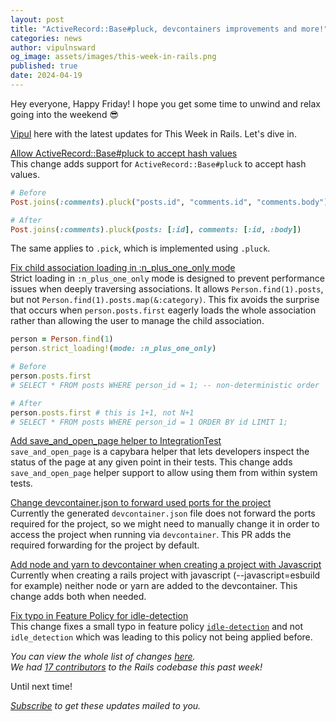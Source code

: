```yaml
---
layout: post
title: "ActiveRecord::Base#pluck, devcontainers improvements and more!"
categories: news
author: vipulnsward
og_image: assets/images/this-week-in-rails.png
published: true
date: 2024-04-19
---
```


Hey everyone, Happy Friday! I hope you get some time to unwind and relax going into the weekend 😎

[Vipul](https://www.saeloun.com/team/vipul) here with the latest updates for This Week in Rails. Let's dive in.

[Allow ActiveRecord::Base#pluck to accept hash values](https://github.com/rails/rails/pull/51565)  
This change adds support for  `ActiveRecord::Base#pluck` to accept hash values. 

```ruby
# Before
Post.joins(:comments).pluck("posts.id", "comments.id", "comments.body")

# After
Post.joins(:comments).pluck(posts: [:id], comments: [:id, :body])
```

The same applies to `.pick`, which is implemented using `.pluck`.

[Fix child association loading in :n_plus_one_only mode](https://github.com/rails/rails/pull/48785)     
Strict loading in `:n_plus_one_only` mode is designed to prevent performance issues when deeply traversing associations. 
It allows `Person.find(1).posts`, but not `Person.find(1).posts.map(&:category)`. 
This fix avoids the surprise that occurs when `person.posts.first` eagerly loads the whole association rather than allowing the user to manage the child association.

```ruby
person = Person.find(1)
person.strict_loading!(mode: :n_plus_one_only)

# Before
person.posts.first
# SELECT * FROM posts WHERE person_id = 1; -- non-deterministic order

# After
person.posts.first # this is 1+1, not N+1
# SELECT * FROM posts WHERE person_id = 1 ORDER BY id LIMIT 1;
```

[Add save_and_open_page helper to IntegrationTest](https://github.com/rails/rails/pull/49267)    
`save_and_open_page` is a capybara helper that lets developers inspect the status of the page at any given point in their tests.
This change adds `save_and_open_page` helper support to allow using them from within system tests.

[Change devcontainer.json to forward used ports for the project](https://github.com/rails/rails/pull/51588)  
Currently the generated `devcontainer.json` file does not forward the ports required for the project, so we might need to manually change it in order to access the project when running via `devcontainer`.
This PR adds the required forwarding for the project by default.

[Add node and yarn to devcontainer when creating a project with Javascript](https://github.com/rails/rails/pull/51520)  
Currently when creating a rails project with javascript (--javascript=esbuild for example) neither node or yarn are added to the devcontainer. 
This change adds both when needed.

[Fix typo in Feature Policy for idle-detection](https://github.com/rails/rails/pull/51563)  
This change fixes a small typo in feature policy [`idle-detection`](https://developer.mozilla.org/en-US/docs/Web/HTTP/Headers/Permissions-Policy/idle-detection) and not `idle_detection` which was leading to this policy not being applied before.

_You can view the whole list of changes [here](https://github.com/rails/rails/compare/@%7B2024-04-13%7D...main@%7B2024-04-19%7D)._  
_We had [17 contributors](https://contributors.rubyonrails.org/contributors/in-time-window/20240413-20240419) to the Rails codebase this past week!_

Until next time!

_[Subscribe](https://world.hey.com/this.week.in.rails) to get these updates mailed to you._
